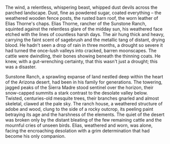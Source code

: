 The wind, a relentless, whispering beast, whipped dust devils across the parched landscape.  Dust, fine as powdered sugar, coated everything –  the weathered wooden fence posts, the rusted barn roof, the worn leather of Elias Thorne's chaps.  Elias Thorne, rancher of the Sunstone Ranch, squinted against the relentless glare of the midday sun, his weathered face etched with the lines of countless harsh days.  The air hung thick and heavy, carrying the faint scent of sagebrush and the metallic tang of distant, drying blood.  He hadn't seen a drop of rain in three months, a drought so severe it had turned the once-lush valleys into cracked, barren moonscapes.  The cattle were dwindling, their bones showing beneath the thinning coats.  He knew, with a gut-wrenching certainty, that this wasn't just a drought; this was a disaster.

Sunstone Ranch, a sprawling expanse of land nestled deep within the heart of the Arizona desert, had been in his family for generations.   The towering, jagged peaks of the Sierra Madre stood sentinel over the horizon, their snow-capped summits a stark contrast to the desolate valley below.  Twisted, centuries-old mesquite trees, their branches gnarled and almost skeletal, clawed at the pale sky.  The ranch house, a weathered structure of adobe and wood, clung to the side of a rocky outcrop, its peeling paint betraying its age and the harshness of the elements. The quiet of the desert was broken only by the distant bleating of the few remaining cattle and the mournful cries of unseen birds.  Elias, weathered and worn, was alone, facing the encroaching desolation with a grim determination that had become his only companion.
